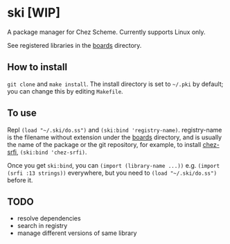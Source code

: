 # ski [WIP]
A package manager for Chez Scheme. Currently supports Linux only.

See registered libraries in the [boards](https://github.com/qothr/ski/tree/master/boards) directory.

## How to install
`git clone` and `make install`. The install directory is set to `~/.pki` by default; you can change this by editing `Makefile`.

## To use
Repl `(load "~/.ski/do.ss")` and `(ski:bind 'registry-name)`. registry-name is the filename without extension under the [boards](https://github.com/qothr/ski/tree/master/boards) directory, and is usually the name of the package or the git repository, for example, to install [chez-srfi](https://github.com/arcfide/chez-srfi), `(ski:bind 'chez-srfi)`.

Once you get `ski:bind`, you can `(import (library-name ...))` e.g. `(import (srfi :13 strings))` everywhere, but you need to `(load "~/.ski/do.ss")` before it.

## TODO
- resolve dependencies
- search in registry
- manage different versions of same library
